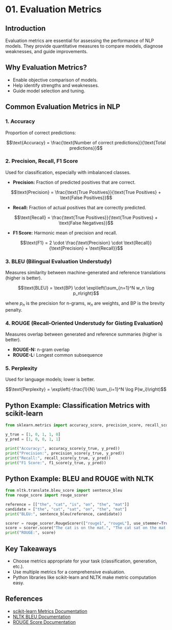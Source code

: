 # 01. Evaluation Metrics

## Introduction

Evaluation metrics are essential for assessing the performance of NLP models. They provide quantitative measures to compare models, diagnose weaknesses, and guide improvements.

## Why Evaluation Metrics?

- Enable objective comparison of models.
- Help identify strengths and weaknesses.
- Guide model selection and tuning.

## Common Evaluation Metrics in NLP

### 1. Accuracy
Proportion of correct predictions:

```math
\text{Accuracy} = \frac{\text{Number of correct predictions}}{\text{Total predictions}}
```

### 2. Precision, Recall, F1 Score
Used for classification, especially with imbalanced classes.

- **Precision:** Fraction of predicted positives that are correct.

```math
\text{Precision} = \frac{\text{True Positives}}{\text{True Positives} + \text{False Positives}}
```

- **Recall:** Fraction of actual positives that are correctly predicted.

```math
\text{Recall} = \frac{\text{True Positives}}{\text{True Positives} + \text{False Negatives}}
```

- **F1 Score:** Harmonic mean of precision and recall.

```math
\text{F1} = 2 \cdot \frac{\text{Precision} \cdot \text{Recall}}{\text{Precision} + \text{Recall}}
```

### 3. BLEU (Bilingual Evaluation Understudy)
Measures similarity between machine-generated and reference translations (higher is better).

```math
\text{BLEU} = \text{BP} \cdot \exp\left(\sum_{n=1}^N w_n \log p_n\right)
```
where $`p_n`$ is the precision for n-grams, $`w_n`$ are weights, and BP is the brevity penalty.

### 4. ROUGE (Recall-Oriented Understudy for Gisting Evaluation)
Measures overlap between generated and reference summaries (higher is better).
- **ROUGE-N:** n-gram overlap
- **ROUGE-L:** Longest common subsequence

### 5. Perplexity
Used for language models; lower is better.

```math
\text{Perplexity} = \exp\left(-\frac{1}{N} \sum_{i=1}^N \log P(w_i)\right)
```

## Python Example: Classification Metrics with scikit-learn

```python
from sklearn.metrics import accuracy_score, precision_score, recall_score, f1_score

y_true = [1, 0, 1, 1, 0]
y_pred = [1, 0, 0, 1, 1]

print("Accuracy:", accuracy_score(y_true, y_pred))
print("Precision:", precision_score(y_true, y_pred))
print("Recall:", recall_score(y_true, y_pred))
print("F1 Score:", f1_score(y_true, y_pred))
```

## Python Example: BLEU and ROUGE with NLTK

```python
from nltk.translate.bleu_score import sentence_bleu
from rouge_score import rouge_scorer

reference = [["the", "cat", "is", "on", "the", "mat"]]
candidate = ["the", "cat", "sat", "on", "the", "mat"]
print("BLEU:", sentence_bleu(reference, candidate))

scorer = rouge_scorer.RougeScorer(["rouge1", "rougeL"], use_stemmer=True)
score = scorer.score("The cat is on the mat.", "The cat sat on the mat.")
print("ROUGE:", score)
```

## Key Takeaways
- Choose metrics appropriate for your task (classification, generation, etc.).
- Use multiple metrics for a comprehensive evaluation.
- Python libraries like scikit-learn and NLTK make metric computation easy.

## References
- [scikit-learn Metrics Documentation](https://scikit-learn.org/stable/modules/model_evaluation.html)
- [NLTK BLEU Documentation](https://www.nltk.org/_modules/nltk/translate/bleu_score.html)
- [ROUGE Score Documentation](https://pypi.org/project/rouge-score/) 